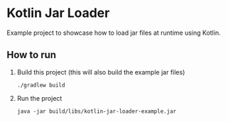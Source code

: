 # Kotlin Jar Loader

Example project to showcase how to load jar files at runtime using Kotlin.

## How to run

1. Build this project (this will also build the example jar files)
    ```shell
    ./gradlew build
    ```

2. Run the project
    ```shell
    java -jar build/libs/kotlin-jar-loader-example.jar
    ```